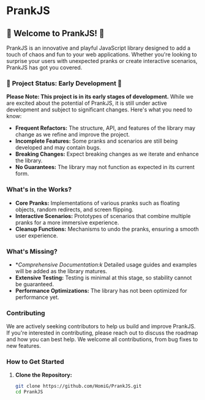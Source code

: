 # PrankJS

## 🎉 Welcome to PrankJS! 🎉

PrankJS is an innovative and playful JavaScript library designed to add a touch of chaos and fun to your web applications. Whether you're looking to surprise your users with unexpected pranks or create interactive scenarios, PrankJS has got you covered.

### 🚀 **Project Status: Early Development** 🚀

**Please Note: This project is in its early stages of development.** While we are excited about the potential of PrankJS, it is still under active development and subject to significant changes. Here's what you need to know:

- **Frequent Refactors:** The structure, API, and features of the library may change as we refine and improve the project.
- **Incomplete Features:** Some pranks and scenarios are still being developed and may contain bugs.
- **Breaking Changes:** Expect breaking changes as we iterate and enhance the library.
- **No Guarantees:** The library may not function as expected in its current form.

### What's in the Works?

- **Core Pranks:** Implementations of various pranks such as floating objects, random redirects, and screen flipping.
- **Interactive Scenarios:** Prototypes of scenarios that combine multiple pranks for a more immersive experience.
- **Cleanup Functions:** Mechanisms to undo the pranks, ensuring a smooth user experience.

### What's Missing?

- **Comprehensive Documentation:k* Detailed usage guides and examples will be added as the library matures.
- **Extensive Testing:** Testing is minimal at this stage, so stability cannot be guaranteed.
- **Performance Optimizations:** The library has not been optimized for performance yet.

### Contributing

We are actively seeking contributors to help us build and improve PrankJS. If you're interested in contributing, please reach out to discuss the roadmap and how you can best help. We welcome all contributions, from bug fixes to new features.

### How to Get Started

1. **Clone the Repository:**
   ```sh
   git clone https://github.com/HomiG/PrankJS.git
   cd PrankJS